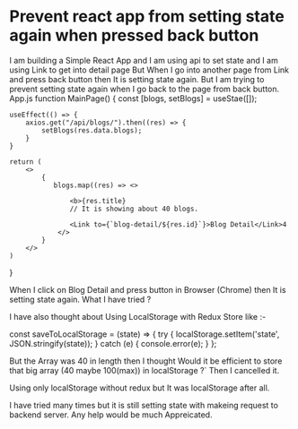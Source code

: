 
# Prevent react app from setting state again when pressed back button

I am building a Simple React App and I am using api to set state and I am using Link to get into detail page But When I go into another page from Link and press back button then It is setting state again. But I am trying to prevent setting state again when I go back to the page from back button.
App.js
function MainPage() {
    const [blogs, setBlogs] = useStae([]);

    useEffect(() => {
        axios.get("/api/blogs/").then((res) => {
            setBlogs(res.data.blogs);
        }
    }

    return (
        <>
            {
               blogs.map((res) => <>

                   <b>{res.title}
                   // It is showing about 40 blogs.

                   <Link to={`blog-detail/${res.id}`}>Blog Detail</Link>4
                </>
            }
        </>
    )
}

When I click on Blog Detail and press button in Browser (Chrome) then It is setting state again.
What I have tried ?

I have also thought about Using LocalStorage with Redux Store like :-

const saveToLocalStorage = (state) => {
  try {
    localStorage.setItem('state', JSON.stringify(state));
  } catch (e) {
    console.error(e);
  }
};

But the Array was 40 in length then I thought Would it be efficient to store that big array (40 maybe 100(max)) in localStorage ?`
Then I cancelled it.

Using only localStorage without redux but It was localStorage after all.

I have tried many times but it is still setting state with makeing request to backend server.
Any help would be much Appreicated.

        